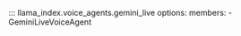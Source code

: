 ::: llama_index.voice_agents.gemini_live
    options:
      members:
        - GeminiLiveVoiceAgent
